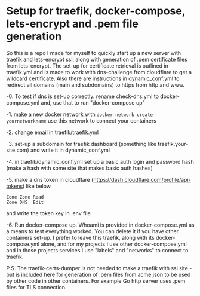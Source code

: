 # Setup for traefik, docker-compose, lets-encrypt and .pem file generation
So this is a repo I made for myself to quickly start up a new server with traefik and lets-encrypt ssl, along with generation of .pem certificate files from lets-encrypt.
The set-up for certificate retrieval is outlined in traefik.yml and is made to work with dns-challenge from cloudflare to get a wildcard certificate. Also there are instructions in dynamic_conf.yml to redirect all domains (main and subdomains) to https from http and www.

-0. To test if dns is set-up correctly. rename check-dns.yml to docker-compose.yml and, use that to run "docker-compose up"

-1. make a new docker network with `docker network create yournetworkname` use this network to connect your containers

-2. change email in traefik/traefik.yml

-3. set-up a subdomain for traefik dashboard (something like traefik.your-site.com) and write it in dynamic_conf.yml

-4. in traefik/dynamic_conf.yml set up a basic auth login and password hash (make a hash with some site that makes basic auth hashes)

-5. make a dns token in cloudflare (https://dash.cloudflare.com/profile/api-tokens) like below
````  
Zone Zone Read
Zone DNS  Edit
````
and write the token key in .env file

-6. Run docker-compose up. Whoami is provided in docker-compose.yml as a means to test everything worked. You can delete it if you have other containers set-up. I prefer to leave this traefik, along with its docker-compose.yml alone, and for my projects I use other docker-compose.yml and in those projects services I use "labels" and "networks" to connect to traefik.

P.S.
The traefik-certs-dumper is not needed to make a traefik with ssl site - but is included here for generation of .pem files from acme.json to be used by other code in other containers. For example Go http server uses .pem files for TLS connection.
